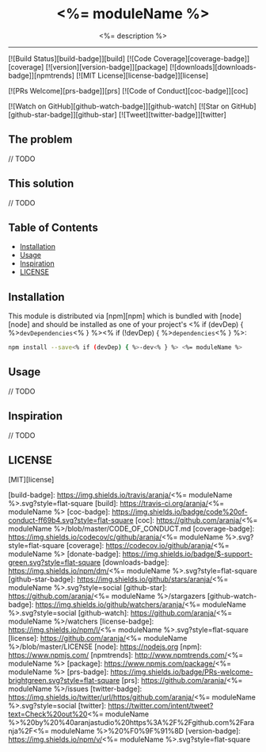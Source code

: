 <div align="center">
<h1><%= moduleName %></h1>

<p><%= description %></p>
</div>

<hr />

[![Build Status][build-badge]][build]
[![Code Coverage][coverage-badge]][coverage]
[![version][version-badge]][package]
[![downloads][downloads-badge]][npmtrends]
[![MIT License][license-badge]][license]

[![PRs Welcome][prs-badge]][prs]
[![Code of Conduct][coc-badge]][coc]

[![Watch on GitHub][github-watch-badge]][github-watch]
[![Star on GitHub][github-star-badge]][github-star]
[![Tweet][twitter-badge]][twitter]

## The problem

// TODO

## This solution

// TODO

## Table of Contents

<!-- START doctoc generated TOC please keep comment here to allow auto update -->

<!-- DON'T EDIT THIS SECTION. It'll update automatically -->

* [Installation](#installation)
* [Usage](#usage)
* [Inspiration](#inspiration)
* [LICENSE](#license)

<!-- END doctoc generated TOC please keep comment here to allow auto update -->

## Installation

This module is distributed via [npm][npm] which is bundled with [node][node] and
should be installed as one of your project's <% if (devDep) { %>`devDependencies`<% } %><% if (!devDep) { %>`dependencies`<% } %>:

```bash
npm install --save<% if (devDep) { %>-dev<% } %> <%= moduleName %>
```

## Usage

// TODO

## Inspiration

// TODO

## LICENSE

[MIT][license]

[build-badge]: https://img.shields.io/travis/aranja/<%= moduleName %>.svg?style=flat-square
[build]: https://travis-ci.org/aranja/<%= moduleName %>
[coc-badge]: https://img.shields.io/badge/code%20of-conduct-ff69b4.svg?style=flat-square
[coc]: https://github.com/aranja/<%= moduleName %>/blob/master/CODE_OF_CONDUCT.md
[coverage-badge]: https://img.shields.io/codecov/c/github/aranja/<%= moduleName %>.svg?style=flat-square
[coverage]: https://codecov.io/github/aranja/<%= moduleName %>
[donate-badge]: https://img.shields.io/badge/$-support-green.svg?style=flat-square
[downloads-badge]: https://img.shields.io/npm/dm/<%= moduleName %>.svg?style=flat-square
[github-star-badge]: https://img.shields.io/github/stars/aranja/<%= moduleName %>.svg?style=social
[github-star]: https://github.com/aranja/<%= moduleName %>/stargazers
[github-watch-badge]: https://img.shields.io/github/watchers/aranja/<%= moduleName %>.svg?style=social
[github-watch]: https://github.com/aranja/<%= moduleName %>/watchers
[license-badge]: https://img.shields.io/npm/l/<%= moduleName %>.svg?style=flat-square
[license]: https://github.com/aranja/<%= moduleName %>/blob/master/LICENSE
[node]: https://nodejs.org
[npm]: https://www.npmjs.com/
[npmtrends]: http://www.npmtrends.com/<%= moduleName %>
[package]: https://www.npmjs.com/package/<%= moduleName %>
[prs-badge]: https://img.shields.io/badge/PRs-welcome-brightgreen.svg?style=flat-square
[prs]: https://github.com/aranja/<%= moduleName %>/issues
[twitter-badge]: https://img.shields.io/twitter/url/https/github.com/aranja/<%= moduleName %>.svg?style=social
[twitter]: https://twitter.com/intent/tweet?text=Check%20out%20<%= moduleName %>%20by%20%40aranjastudio%20https%3A%2F%2Fgithub.com%2Faranja%2F<%= moduleName %>%20%F0%9F%91%8D
[version-badge]: https://img.shields.io/npm/v/<%= moduleName %>.svg?style=flat-square
